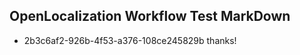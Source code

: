 ## OpenLocalization Workflow Test MarkDown
* 2b3c6af2-926b-4f53-a376-108ce245829b 
thanks!<!--HONumber=Feb16_HO4-->

